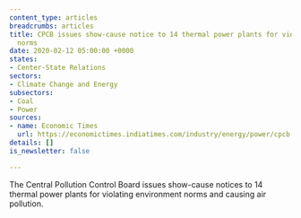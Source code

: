```yaml
---
content_type: articles
breadcrumbs: articles
title: CPCB issues show-cause notice to 14 thermal power plants for violation of environmental
  norms
date: 2020-02-12 05:00:00 +0000
states:
- Center-State Relations
sectors:
- Climate Change and Energy
subsectors:
- Coal
- Power
sources:
- name: Economic Times
  url: https://economictimes.indiatimes.com/industry/energy/power/cpcb-issues-show-cause-notice-to-14-thermal-power-plants-for-violation-of-environmental-norms/articleshow/73983015.cms
details: []
is_newsletter: false

---
```

The Central Pollution Control Board issues show-cause notices to 14 thermal power plants for violating environment norms and causing air pollution.
